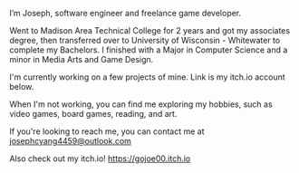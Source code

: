 I’m Joseph, software engineer and freelance game developer.

Went to Madison Area Technical College for 2 years and got my associates degree, then transferred over to University of Wisconsin - Whitewater to complete my Bachelors. I finished with a Major in Computer Science and a minor in Media Arts and Game Design.

I'm currently working on a few projects of mine. Link is my itch.io account below.

When I'm not working, you can find me exploring my hobbies, such as video games, board games, reading, and art.

If you're looking to reach me, you can contact me at josephcyang4459@outlook.com

Also check out my itch.io!
https://gojoe00.itch.io

<!---
jcy2000/jcy2000 is a ✨ special ✨ repository because its `README.md` (this file) appears on your GitHub profile.
You can click the Preview link to take a look at your changes.
--->
